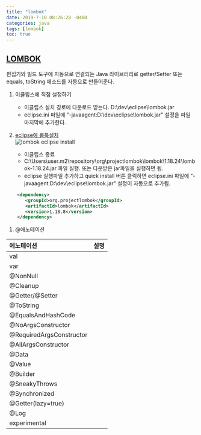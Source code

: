 ```yaml
---
title: "lombok"
date: 2019-7-10 08:26:28 -0400
categories: java  
tags: [lombok]
toc: true
---
```


## [LOMBOK](https://projectlombok.org/)  

 편집기와 빌드 도구에 자동으로 연결되는 Java 라이브러리로 getter/Setter 또는 equals, toString 메소드를 자동으로 만들어준다.  

1. 이클립스에 직접 설정하기
   - 이클립스 설치 경로에 다운로드 받는다.
     D:\dev\eclipse\lombok.jar
   - eclipse.ini 파일에 "-javaagent:D:\dev\eclipse\lombok.jar" 설정을 파일 마지막에 추가한다.


2. [eclipse에 롬복설치](https://projectlombok.org/setup/eclipse)   
    ![lombok eclipse install](https://projectlombok.org/img/lombok-installer.png)  

   - 이클립스 종료
   - C:\Users\user\.m2\repository\org\projectlombok\lombok\1.18.24\lombok-1.18.24.jar 파일 실행. 또는 다운받은 jar파일을 실행하면 됨.
   - eclipse 실행파일 추가하고 quick install 버튼 클릭하면  eclipse.ini 파일에 "-javaagent:D:\dev\eclipse\lombok.jar" 설정이 자동으로 추가됨.


```xml
    <dependency>
       <groupId>org.projectlombok</groupId>
       <artifactId>lombok</artifactId>
       <version>1.18.8</version>
    </dependency>
```


1. @애노테이션  

| 에노테이션                | 설명                            |
| :----------------------- | -------------------------------: |
| val                      |                                  |
| var                      |                                  |
| @NonNull                 |                                  |
| @Cleanup                 |                                  |
| @Getter/@Setter          |                                  |
| @ToString                |                                  |
| @EqualsAndHashCode       |                                  |
| @NoArgsConstructor       |                                  |
| @RequiredArgsConstructor |                                  |
| @AllArgsConstructor      |                                  |
| @Data                    |                                  |
| @Value                   |                                  |
| @Builder                 |                                  |
| @SneakyThrows            |                                  |
| @Synchronized            |                                  |
| @Getter(lazy=true)       |                                  |
| @Log                     |                                  |
| experimental             |                                  |  
